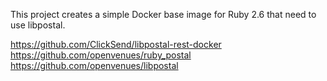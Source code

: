 This project creates a simple Docker base image for Ruby 2.6 that need to use libpostal.

https://github.com/ClickSend/libpostal-rest-docker
https://github.com/openvenues/ruby_postal
https://github.com/openvenues/libpostal

